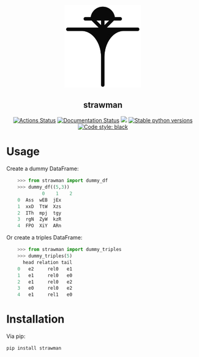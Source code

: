 <p align="center">
<img src="https://github.com/dobraczka/strawman/raw/main/docs/assets/logo.png" alt="strawman logo", width=200/>
<h2 align="center"> strawman</h2>
</p>


<p align="center">
<a href="https://github.com/dobraczka/strawman/actions/workflows/main.yml"><img alt="Actions Status" src="https://github.com/dobraczka/strawman/actions/workflows/main.yml/badge.svg?branch=main"></a>
<a href='https://strawman.readthedocs.io/en/latest/?badge=latest'><img src='https://readthedocs.org/projects/strawman/badge/?version=latest' alt='Documentation Status' /></a>
<a href="https://codecov.io/gh/dobraczka/strawman"><img src="https://codecov.io/gh/dobraczka/strawman/branch/main/graph/badge.svg"/></a>
<a href="https://pypi.org/project/strawman"/><img alt="Stable python versions" src="https://img.shields.io/pypi/pyversions/strawman"></a>
<a href="https://github.com/psf/black"><img alt="Code style: black" src="https://img.shields.io/badge/code%20style-black-000000.svg"></a>
</p>

Usage
=====

Create a dummy DataFrame:

```python
    >>> from strawman import dummy_df
    >>> dummy_df((5,3))
             0    1    2
    0  Ass  wEB  jEx
    1  xxD  TtW  Xzs
    2  ITh  mpj  tgy
    3  rgN  ZyW  kzR
    4  FPO  XiY  ARn
```

Or create a triples DataFrame:

```python
    >>> from strawman import dummy_triples
    >>> dummy_triples(5)
      head relation tail
    0   e2     rel0   e1
    1   e1     rel0   e0
    2   e1     rel0   e2
    3   e0     rel0   e2
    4   e1     rel1   e0
```

Installation
============

Via pip:

```bash
pip install strawman
```
